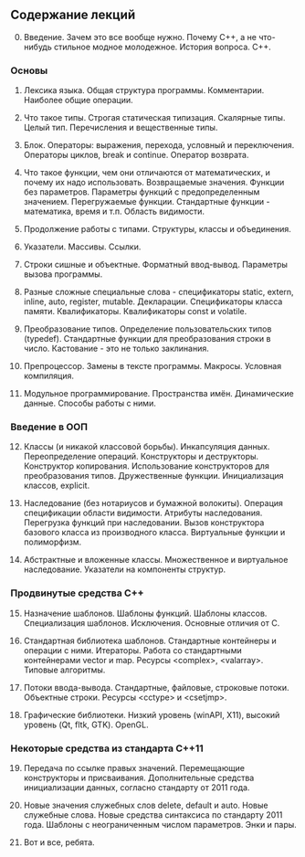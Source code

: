 ## Содержание лекций

0. Введение. Зачем это все вообще нужно. Почему C++, а не что-нибудь стильное модное молодежное. История вопроса. C++.

### Основы

1. Лексика языка. Общая структура программы. Комментарии. Наиболее общие операции.

2. Что такое типы. Строгая статическая типизация. Скалярные типы. Целый тип. Перечисления и вещественные типы. 

3. Блок. Операторы: выражения, перехода, условный и переключения. Операторы циклов, break и continue. Оператор возврата.

4. Что такое функции, чем они отличаются от математических, и почему их надо использовать. Возвращаемые значения. Функции без параметров. Параметры функций с предопределенным значением. Перегружаемые функции. Стандартные функции - математика, время и т.п. Область видимости. 

5. Продолжение работы с типами. Структуры, классы и объединения.

6. Указатели. Массивы. Ссылки.

7. Строки сишные и объектные. Форматный ввод-вывод. Параметры вызова программы.

8. Разные сложные специальные слова - спецификаторы static, extern, inline, auto, register, mutable. Декларации. Спецификаторы класса памяти. Квалификаторы. Квалификаторы const и volatile.

9. Преобразование типов. Определение пользовательских типов (typedef). Стандартные функции для преобразования строки в число. Кастование - это не только заклинания.

10. Препроцессор. Замены в тексте программы. Макросы. Условная компиляция.

11. Модульное программирование. Пространства имён. Динамические данные. Способы работы с ними.

### Введение в ООП

12. Классы (и никакой классовой борьбы). Инкапсуляция данных. Переопределение операций. Конструкторы и деструкторы. Конструктор копирования. Использование конструкторов для преобразования типов. Дружественные функции. Инициализация классов, explicit.

13. Наследование (без нотариусов и бумажной волокиты). Операция спецификации области видимости. Атрибуты наследования. Перегрузка функций при наследовании. Вызов конструктора базового класса из производного класса. Виртуальные функции и полиморфизм.

14. Абстрактные и вложенные классы. Множественное и виртуальное наследование. Указатели на компоненты структур.

### Продвинутые средства C++

15. Назначение шаблонов. Шаблоны функций. Шаблоны классов. Специализация шаблонов. Исключения. Основные отличия от C.

16. Стандартная библиотека шаблонов. Стандартные контейнеры и операции с ними. Итераторы. Работа со стандартными контейнерами vector и map. Ресурсы \<complex>, \<valarray>. Типовые алгоритмы.

17. Потоки ввода-вывода. Стандартные, файловые, строковые потоки. Объектные строки. Ресурсы \<cctype> и \<csetjmp>.

18. Графические библиотеки. Низкий уровень (winAPI, X11), высокий уровень (Qt, fltk, GTK). OpenGL.

### Некоторые средства из стандарта C++11

19. Передача по ссылке правых значений. Перемещающие конструкторы и присваивания. Дополнительные средства инициализации данных, согласно стандарту от 2011 года.

20. Новые значения служебных слов delete, default и auto. Новые служебные слова. Новые средства синтаксиса по стандарту 2011 года. Шаблоны с неограниченным числом параметров. Энки и пары.

21. Вот и все, ребята.
